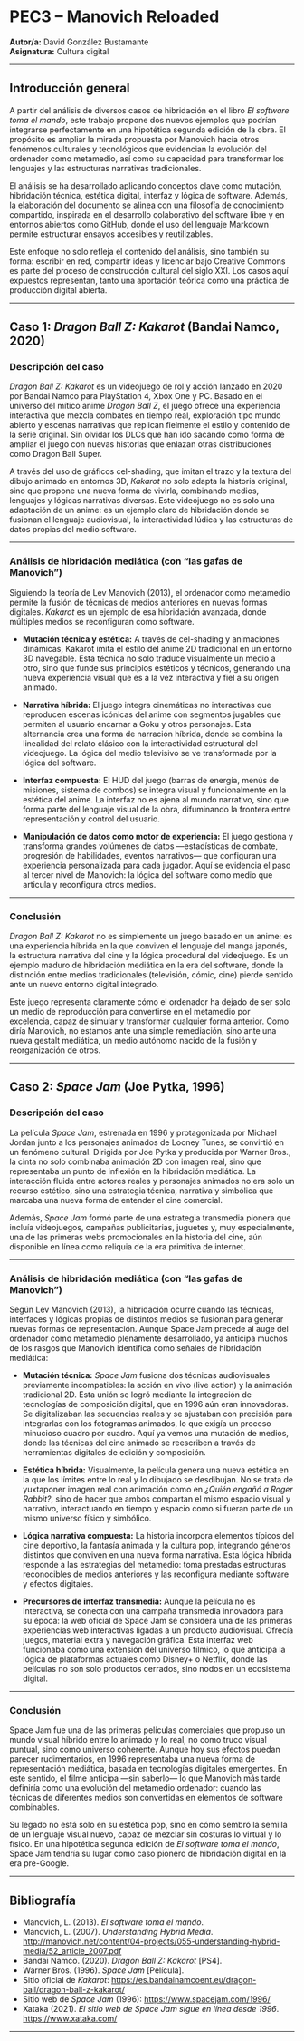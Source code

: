 # PEC3 – Manovich Reloaded  
**Autor/a:** David González Bustamante  
**Asignatura:** Cultura digital  

---

## Introducción general

A partir del análisis de diversos casos de hibridación en el libro *El software toma el mando*, este trabajo propone dos nuevos ejemplos que podrían integrarse perfectamente en una hipotética segunda edición de la obra. El propósito es ampliar la mirada propuesta por Manovich hacia otros fenómenos culturales y tecnológicos que evidencian la evolución del ordenador como metamedio, así como su capacidad para transformar los lenguajes y las estructuras narrativas tradicionales.

El análisis se ha desarrollado aplicando conceptos clave como mutación, hibridación técnica, estética digital, interfaz y lógica de software. Además, la elaboración del documento se alinea con una filosofía de conocimiento compartido, inspirada en el desarrollo colaborativo del software libre y en entornos abiertos como GitHub, donde el uso del lenguaje Markdown permite estructurar ensayos accesibles y reutilizables.

Este enfoque no solo refleja el contenido del análisis, sino también su forma: escribir en red, compartir ideas y licenciar bajo Creative Commons es parte del proceso de construcción cultural del siglo XXI. Los casos aquí expuestos representan, tanto una aportación teórica como una práctica de producción digital abierta.

---

## Caso 1: *Dragon Ball Z: Kakarot* (Bandai Namco, 2020)

### Descripción del caso

*Dragon Ball Z: Kakarot* es un videojuego de rol y acción lanzado en 2020 por Bandai Namco para PlayStation 4, Xbox One y PC. Basado en el universo del mítico anime *Dragon Ball Z*, el juego ofrece una experiencia interactiva que mezcla combates en tiempo real, exploración tipo mundo abierto y escenas narrativas que replican fielmente el estilo y contenido de la serie original. Sin olvidar los DLCs que han ido sacando como forma de ampliar el juego con nuevas historias que enlazan otras distribuciones como Dragon Ball Super. 

A través del uso de gráficos cel-shading, que imitan el trazo y la textura del dibujo animado en entornos 3D, *Kakarot* no solo adapta la historia original, sino que propone una nueva forma de vivirla, combinando medios, lenguajes y lógicas narrativas diversas. Este videojuego no es solo una adaptación de un anime: es un ejemplo claro de hibridación donde se fusionan el lenguaje audiovisual, la interactividad lúdica y las estructuras de datos propias del medio software.

---

### Análisis de hibridación mediática (con “las gafas de Manovich”)

Siguiendo la teoría de Lev Manovich (2013), el ordenador como metamedio permite la fusión de técnicas de medios anteriores en nuevas formas digitales. *Kakarot* es un ejemplo de esa hibridación avanzada, donde múltiples medios se reconfiguran como software.

- **Mutación técnica y estética:** A través de cel-shading y animaciones dinámicas, Kakarot imita el estilo del anime 2D tradicional en un entorno 3D navegable. Esta técnica no solo traduce visualmente un medio a otro, sino que funde sus principios estéticos y técnicos, generando una nueva experiencia visual que es a la vez interactiva y fiel a su origen animado.

- **Narrativa híbrida:** El juego integra cinemáticas no interactivas que reproducen escenas icónicas del anime con segmentos jugables que permiten al usuario encarnar a Goku y otros personajes. Esta alternancia crea una forma de narración híbrida, donde se combina la linealidad del relato clásico con la interactividad estructural del videojuego. La lógica del medio televisivo se ve transformada por la lógica del software.

- **Interfaz compuesta:** El HUD del juego (barras de energía, menús de misiones, sistema de combos) se integra visual y funcionalmente en la estética del anime. La interfaz no es ajena al mundo narrativo, sino que forma parte del lenguaje visual de la obra, difuminando la frontera entre representación y control del usuario.

- **Manipulación de datos como motor de experiencia:** El juego gestiona y transforma grandes volúmenes de datos —estadísticas de combate, progresión de habilidades, eventos narrativos— que configuran una experiencia personalizada para cada jugador. Aquí se evidencia el paso al tercer nivel de Manovich: la lógica del software como medio que articula y reconfigura otros medios.

---

### Conclusión

*Dragon Ball Z: Kakarot* no es simplemente un juego basado en un anime: es una experiencia híbrida en la que conviven el lenguaje del manga japonés, la estructura narrativa del cine y la lógica procedural del videojuego. Es un ejemplo maduro de hibridación mediática en la era del software, donde la distinción entre medios tradicionales (televisión, cómic, cine) pierde sentido ante un nuevo entorno digital integrado.

Este juego representa claramente cómo el ordenador ha dejado de ser solo un medio de reproducción para convertirse en el metamedio por excelencia, capaz de simular y transformar cualquier forma anterior. Como diría Manovich, no estamos ante una simple remediación, sino ante una nueva gestalt mediática, un medio autónomo nacido de la fusión y reorganización de otros.

---

## Caso 2: *Space Jam* (Joe Pytka, 1996)

### Descripción del caso

La película *Space Jam*, estrenada en 1996 y protagonizada por Michael Jordan junto a los personajes animados de Looney Tunes, se convirtió en un fenómeno cultural. Dirigida por Joe Pytka y producida por Warner Bros., la cinta no solo combinaba animación 2D con imagen real, sino que representaba un punto de inflexión en la hibridación mediática. La interacción fluida entre actores reales y personajes animados no era solo un recurso estético, sino una estrategia técnica, narrativa y simbólica que marcaba una nueva forma de entender el cine comercial. 

Además, *Space Jam* formó parte de una estrategia transmedia pionera que incluía videojuegos, campañas publicitarias, juguetes y, muy especialmente, una de las primeras webs promocionales en la historia del cine, aún disponible en línea como reliquia de la era primitiva de internet.

---

### Análisis de hibridación mediática (con “las gafas de Manovich”)

Según Lev Manovich (2013), la hibridación ocurre cuando las técnicas, interfaces y lógicas propias de distintos medios se fusionan para generar nuevas formas de representación. Aunque Space Jam precede al auge del ordenador como metamedio plenamente desarrollado, ya anticipa muchos de los rasgos que Manovich identifica como señales de hibridación mediática:

- **Mutación técnica:** *Space Jam* fusiona dos técnicas audiovisuales previamente incompatibles: la acción en vivo (live action) y la animación tradicional 2D. Esta unión se logró mediante la integración de tecnologías de composición digital, que en 1996 aún eran innovadoras. Se digitalizaban las secuencias reales y se ajustaban con precisión para integrarlas con los fotogramas animados, lo que exigía un proceso minucioso cuadro por cuadro. Aquí ya vemos una mutación de medios, donde las técnicas del cine animado se reescriben a través de herramientas digitales de edición y composición.

- **Estética híbrida:** Visualmente, la película genera una nueva estética en la que los límites entre lo real y lo dibujado se desdibujan. No se trata de yuxtaponer imagen real con animación como en *¿Quién engañó a Roger Rabbit?*, sino de hacer que ambos compartan el mismo espacio visual y narrativo, interactuando en tiempo y espacio como si fueran parte de un mismo universo físico y simbólico.

- **Lógica narrativa compuesta:** La historia incorpora elementos típicos del cine deportivo, la fantasía animada y la cultura pop, integrando géneros distintos que conviven en una nueva forma narrativa. Esta lógica híbrida responde a las estrategias del metamedio: toma prestadas estructuras reconocibles de medios anteriores y las reconfigura mediante software y efectos digitales.

- **Precursores de interfaz transmedia:** Aunque la película no es interactiva, se conecta con una campaña transmedia innovadora para su época: la web oficial de Space Jam se considera una de las primeras experiencias web interactivas ligadas a un producto audiovisual. Ofrecía juegos, material extra y navegación gráfica. Esta interfaz web funcionaba como una extensión del universo fílmico, lo que anticipa la lógica de plataformas actuales como Disney+ o Netflix, donde las películas no son solo productos cerrados, sino nodos en un ecosistema digital.

---

### Conclusión

Space Jam fue una de las primeras películas comerciales que propuso un mundo visual híbrido entre lo animado y lo real, no como truco visual puntual, sino como universo coherente. Aunque hoy sus efectos puedan parecer rudimentarios, en 1996 representaba una nueva forma de representación mediática, basada en tecnologías digitales emergentes. En este sentido, el filme anticipa —sin saberlo— lo que Manovich más tarde definiría como una evolución del metamedio ordenador: cuando las técnicas de diferentes medios son convertidas en elementos de software combinables.

Su legado no está solo en su estética pop, sino en cómo sembró la semilla de un lenguaje visual nuevo, capaz de mezclar sin costuras lo virtual y lo físico. En una hipotética segunda edición de *El software toma el mando*, Space Jam tendría su lugar como caso pionero de hibridación digital en la era pre-Google.

---

## Bibliografía

- Manovich, L. (2013). *El software toma el mando*. 
- Manovich, L. (2007). *Understanding Hybrid Media*. http://manovich.net/content/04-projects/055-understanding-hybrid-media/52_article_2007.pdf  
- Bandai Namco. (2020). *Dragon Ball Z: Kakarot* [PS4].  
- Warner Bros. (1996). *Space Jam* [Película].  
- Sitio oficial de *Kakarot*: https://es.bandainamcoent.eu/dragon-ball/dragon-ball-z-kakarot/
- Sitio web de *Space Jam* (1996): https://www.spacejam.com/1996/  
- Xataka (2021). *El sitio web de Space Jam sigue en línea desde 1996*. https://www.xataka.com/

---

